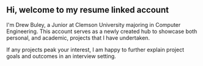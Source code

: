 ## Hi, welcome to my resume linked account

I'm Drew Buley, a Junior at Clemson University majoring in Computer Engineering. 
This account serves as a newly created hub to showcase both personal, and academic, projects that I have undertaken.

If any projects peak your interest, I am happy to further explain project goals and outcomes in an interview setting.

<!--
**drew-buley/drew-buley** is a ✨ _special_ ✨ repository because its `README.md` (this file) appears on your GitHub profile.

Here are some ideas to get you started:

- 🔭 I’m currently working on ...
- 🌱 I’m currently learning ...
- 👯 I’m looking to collaborate on ...
- 🤔 I’m looking for help with ...
- 💬 Ask me about ...
- 📫 How to reach me: ...
- 😄 Pronouns: ...
- ⚡ Fun fact: ...
-->
